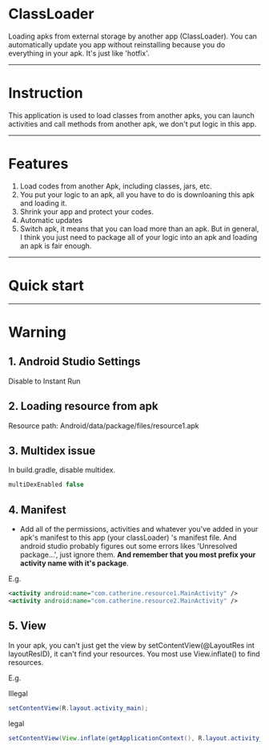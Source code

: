 ClassLoader
===================

Loading apks from external storage by another app (ClassLoader). You can automatically update you app without reinstalling because you do everything in your apk. It's just like 'hotfix'.


----------
# Instruction

This application is used to load classes from another apks, you can launch activities and call methods from another apk, we don't put logic in this app.

----------
# Features

 1. Load codes from another Apk, including classes, jars, etc.
 2. You put your logic to an apk, all you have to do is downloaning this apk and loading it.
 3. Shrink your app and protect your codes.
 4. Automatic updates
 5. Switch apk, it means that you can load more than an apk. But in general, I think you just need to package all of your logic into an apk and loading an apk is fair enough.

----------
# Quick start


----------


# Warning
 ## 1. Android Studio Settings
 Disable to Instant Run
 ## 2. Loading resource from apk
 Resource path: Android/data/package/files/resource1.apk
 ## 3. Multidex issue
 In build.gradle, disable multidex.
 
``` gradle
multiDexEnabled false
```
 ## 4. Manifest
  - Add all of the permissions, activities and whatever you've added in your apk's manifest to this app (your classLoader) 's manifest file. And android studio probably figures out some errors likes 'Unresolved package...', just ignore them. **And remember that you most prefix your activity name with it's package**.

E.g.
```xml
<activity android:name="com.catherine.resource1.MainActivity" />
<activity android:name="com.catherine.resource2.MainActivity" />
```
 ## 5. View
 In your apk, you can't just get the view by setContentView(@LayoutRes int layoutResID), it can't find your resources. You most use View.inflate() to find resources.
 
E.g.

Illegal
``` java
setContentView(R.layout.activity_main);
```

legal
``` java
setContentView(View.inflate(getApplicationContext(), R.layout.activity_main, null));
```


